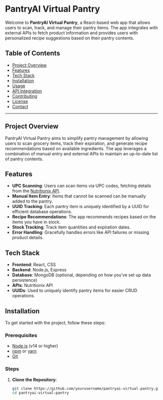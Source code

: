 # **PantryAI Virtual Pantry**

Welcome to **PantryAI Virtual Pantry**, a React-based web app that allows users to scan, track, and manage their pantry items. The app integrates with external APIs to fetch product information and provides users with personalized recipe suggestions based on their pantry contents.

## **Table of Contents**
- [Project Overview](#project-overview)
- [Features](#features)
- [Tech Stack](#tech-stack)
- [Installation](#installation)
- [Usage](#usage)
- [API Integration](#api-integration)
- [Contributing](#contributing)
- [License](#license)
- [Contact](#contact)

---

## **Project Overview**

PantryAI Virtual Pantry aims to simplify pantry management by allowing users to scan grocery items, track their expiration, and generate recipe recommendations based on available ingredients. The app leverages a combination of manual entry and external APIs to maintain an up-to-date list of pantry contents.

## **Features**
- **UPC Scanning**: Users can scan items via UPC codes, fetching details from the [Nutritionix API](https://www.nutritionix.com/).
- **Manual Item Entry**: Items that cannot be scanned can be manually added to the pantry.
- **UUID Tracking**: Each pantry item is uniquely identified by a UUID for efficient database operations.
- **Recipe Recommendations**: The app recommends recipes based on the items you have in stock.
- **Stock Tracking**: Track item quantities and expiration dates.
- **Error Handling**: Gracefully handles errors like API failures or missing product details.

## **Tech Stack**
- **Frontend**: React, CSS
- **Backend**: Node.js, Express
- **Database**: MongoDB (optional, depending on how you’ve set up data persistence)
- **APIs**: Nutritionix API
- **UUIDs**: Used to uniquely identify pantry items for easier CRUD operations.

## **Installation**

To get started with the project, follow these steps:

### **Prerequisites**
- [Node.js](https://nodejs.org/) (v14 or higher)
- [npm](https://www.npmjs.com/get-npm) or [yarn](https://yarnpkg.com/)
- [Git](https://git-scm.com/)

### **Steps**

1. **Clone the Repository**:
   ```bash
   git clone https://github.com/yourusername/pantryai-virtual-pantry.git
   cd pantryai-virtual-pantry

